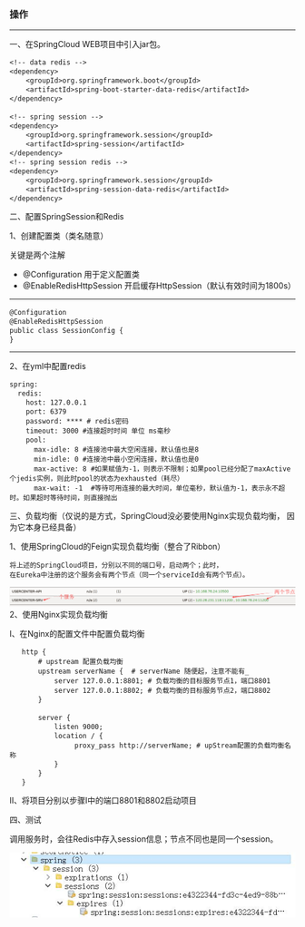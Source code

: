 ### 操作

---
一、在SpringCloud WEB项目中引入jar包。
    
    <!-- data redis -->
    <dependency>
        <groupId>org.springframework.boot</groupId>
        <artifactId>spring-boot-starter-data-redis</artifactId>
    </dependency>
    
    <!-- spring session -->
    <dependency>
        <groupId>org.springframework.session</groupId>
        <artifactId>spring-session</artifactId>
    </dependency>
    <!-- spring session redis -->
    <dependency>
        <groupId>org.springframework.session</groupId>
        <artifactId>spring-session-data-redis</artifactId>
    </dependency>
    
    
二、配置SpringSession和Redis

1、创建配置类（类名随意）

关键是两个注解
* @Configuration    用于定义配置类
* @EnableRedisHttpSession   开启缓存HttpSession（默认有效时间为1800s）

***

    @Configuration
    @EnableRedisHttpSession
    public class SessionConfig {
    }
***

2、在yml中配置redis

    spring:
      redis:
        host: 127.0.0.1
        port: 6379
        password: **** # redis密码
        timeout: 3000 #连接超时时间 单位 ms毫秒
        pool:
          max-idle: 8 #连接池中最大空闲连接，默认值也是8
          min-idle: 0 #连接池中最小空闲连接，默认值也是0
          max-active: 8 #如果赋值为-1，则表示不限制；如果pool已经分配了maxActive个jedis实例，则此时pool的状态为exhausted（耗尽）
          max-wait: -1  #等待可用连接的最大时间，单位毫秒，默认值为-1，表示永不超时。如果超时等待时间，则直接抛出
          
          
三、负载均衡（仅说的是方式，SpringCloud没必要使用Nginx实现负载均衡，
因为它本身已经具备）

1、使用SpringCloud的Feign实现负载均衡（整合了Ribbon）
        
    将上述的SpringCloud项目，分别以不同的端口号，启动两个；此时，
    在Eureka中注册的这个服务会有两个节点（同一个serviceId会有两个节点）。
    
![一个服务俩节点](img/一个服务俩节点.png)
2、使用Nginx实现负载均衡
    
   I、在Nginx的配置文件中配置负载均衡
   
       http {
           # upstream 配置负载均衡
           upstream serverName {  # serverName 随便起，注意不能有_
               server 127.0.0.1:8801; # 负载均衡的目标服务节点1，端口8801
               server 127.0.0.1:8802; # 负载均衡的目标服务节点2，端口8802
           }
           
           server {
               listen 9000;
               location / {
                    proxy_pass http://serverName; # upStream配置的负载均衡名称
               }
           }
       }
       
   II、将项目分别以步骤I中的端口8801和8802启动项目
   
四、测试

调用服务时，会往Redis中存入session信息；节点不同也是同一个session。

![spring-session](img/spring-session.jpg)